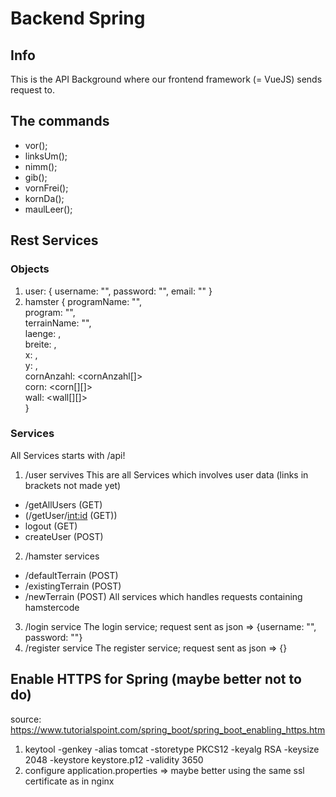 # Backend Spring

## Info

This is the API Background where our frontend framework (= VueJS) sends request to.

## The commands 

- vor(); 
- linksUm(); 
- nimm(); 
- gib(); 
- vornFrei(); 
- kornDa(); 
- maulLeer();

## Rest Services

### Objects 

1. user: 
{
  username: "<username>", 
  password: "<password>", 
  email: "<email>"
}
3. hamster
{
  programName: "<programName>",  
  program: "<program>",  
  terrainName: "<terrainName>",   
  laenge: <laenge>,  
  breite: <breite>,  
  x: <x>,  
  y: <y>,  
  cornAnzahl: <cornAnzahl[]>  
  corn: <corn[][]>  
  wall: <wall[][]>  
}  

### Services 
  
All Services starts with /api!

1. /user servives
This are all Services which involves user data (links in brackets not made yet)
- /getAllUsers (GET)
- (/getUser/<int:id> (GET))
- logout (GET)
- createUser (POST)
2. /hamster services 
- /defaultTerrain (POST)
- /existingTerrain (POST)
- /newTerrain (POST)
All services which handles requests containing hamstercode

3. /login service
The login service; request sent as json => {username: "<username>", password: "<password>"}
4. /register service
The register service; request sent as json => {}
  
## Enable HTTPS for Spring (maybe better not to do)
source: https://www.tutorialspoint.com/spring_boot/spring_boot_enabling_https.htm

1. keytool -genkey -alias tomcat -storetype PKCS12 -keyalg RSA -keysize 2048 -keystore keystore.p12 -validity 3650
2. configure application.properties
=> maybe better using the same ssl certificate as in nginx 
